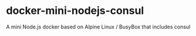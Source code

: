 # docker-mini-nodejs-consul
A mini Node.js docker based on Alpine Linux / BusyBox that includes consul
